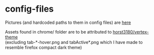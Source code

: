 # config-files

Pictures (and hardcoded paths to them in config files) are [here](https://imgur.com/a/hoPIs)

Assets found in chrome/ folder are to be attributed to [horst3180/vertex-theme](https://github.com/horst3180/vertex-theme)  
(excluding tab-\*-hover.png and tabActive\*.png which I have made to resemble firefox compact dark theme)
